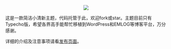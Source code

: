 <p style="text-align:center"><img src="http://labimg-labimg.stor.sinaapp.com/original/51de1867c13df9348e0d062c49e25d14.png" /></p>

这是一款简洁小清新主题，代码托管于此，欢迎fork或star。主题目前只有Typecho版，希望各界高手能帮忙移植到WordPress和EMLOG等博客平台，万分感谢。

详细的介绍及注意事项请看[发布页面](http://ben-lab.com/typecho/1805.html)。